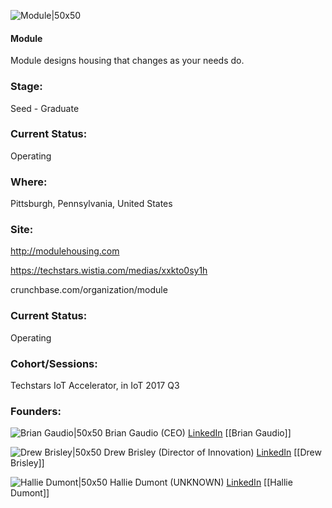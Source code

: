 

![Module|50x50](https://apimg.techstars.com/connect/images/image_files/593da58ec9aec746530000a3/original/module_on_whiteSquare.jpg)

#### Module
Module designs housing that changes as your needs do.

### Stage: 
Seed - Graduate 

### Current Status: 
Operating

### Where:
Pittsburgh, Pennsylvania, United States

### Site:
http://modulehousing.com

https://techstars.wistia.com/medias/xxkto0sy1h

crunchbase.com/organization/module

### Current Status: 
Operating

### Cohort/Sessions: 
Techstars IoT Accelerator, in IoT 2017 Q3

### Founders: 

![Brian Gaudio|50x50](https://apimg.techstars.com/connect/images/image_files/608ebd60b6a22a00072d5f6c/original/Brian_LinkedIn2.jpg) Brian Gaudio (CEO) [LinkedIn](https://linkedin.com/in/briangaudio) [[Brian Gaudio]]

![Drew Brisley|50x50](https://apimg.techstars.com/connect/images/image_files/595533869c66a9549e000009/original/DB_LinkedIn_Profile_B_W.jpg) Drew Brisley (Director of Innovation) [LinkedIn](https://linkedin.com/in/drew-brisley-b3645314) [[Drew Brisley]]

![Hallie Dumont|50x50](http://s3.amazonaws.com/ts-accel-connect-uploads/images/image_files/597feb859c66a960e8000004/original/ProfilePic_BW.jpg) Hallie Dumont (UNKNOWN) [LinkedIn](https://linkedin.com/in/hallie-dumont-b1507089) [[Hallie Dumont]]


